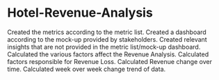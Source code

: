 # Hotel-Revenue-Analysis
Created the metrics according to the metric list. 
Created a dashboard according to the mock-up provided by stakeholders. 
Created relevant insights that are not provided in the metric list/mock-up dashboard.
Calculated the various factors affect the Revenue Analysis.
Calculated factors responsible for Revenue Loss.
Calculated Revenue change over time.
Calculated week over week change trend of data.

